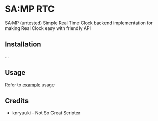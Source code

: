 # SA:MP RTC 
SA:MP (untested) Simple Real Time Clock backend implementation for making Real Clock easy with friendly API 

## Installation
...

## Usage
Refer to [example](example.pwn) usage

## Credits
* knryuuki - Not So Great Scripter
